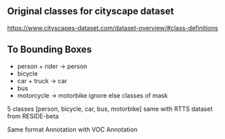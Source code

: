

## Original classes for cityscape dataset
https://www.cityscapes-dataset.com/dataset-overview/#class-definitions


## To Bounding Boxes
- person + rider -> person
- bicycle
- car + truck -> car
- bus
- motorcycle -> motorbike
ignore else classes of mask

5 classes [person, bicycle, car, bus, motorbike]
same with RTTS dataset from RESIDE-beta

Same format Annotation with VOC Annotation